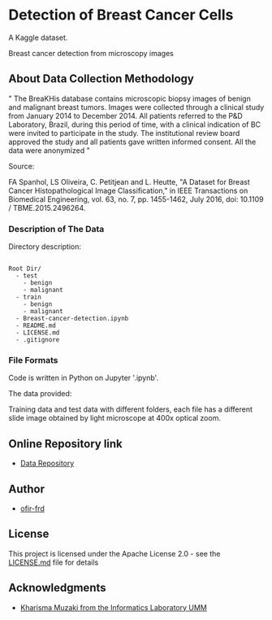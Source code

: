 # Detection of Breast Cancer Cells

A Kaggle dataset.

Breast cancer detection from microscopy images


## About Data Collection Methodology

"
The BreaKHis database contains microscopic biopsy images of benign and malignant breast tumors. Images were collected through a clinical study from January 2014 to December 2014. All patients referred to the P&D Laboratory, Brazil, during this period of time, with a clinical indication of BC were invited to participate in the study. The institutional review board approved the study and all patients gave written informed consent. All the data were anonymized
"

Source:

FA Spanhol, LS Oliveira, C. Petitjean and L. Heutte, "A Dataset for Breast Cancer Histopathological Image Classification," in IEEE Transactions on Biomedical Engineering, vol. 63, no. 7, pp. 1455-1462, July 2016, doi: 10.1109 / TBME.2015.2496264.


### Description of The Data

Directory description:

```

Root Dir/
  - test
    - benign
    - malignant
  - train
    - benign
    - malignant
  - Breast-cancer-detection.ipynb
  - README.md
  - LICENSE.md
  - .gitignore

```


### File Formats

Code is written in Python on Jupyter '.ipynb'.

The data provided:

Training data and test data with different folders, each file has a different slide image obtained by light microscope at 400x optical zoom.


## Online Repository link

* [Data Repository](https://www.kaggle.com/forderation/breakhis-400x)

## Author

* [ofir-frd](https://github.com/ofir-frd)


## License

This project is licensed under the Apache License 2.0 - see the [LICENSE.md](https://github.com/ofir-frd/BreaKHis-400X/blob/main/LICENSE) file for details

## Acknowledgments

* [Kharisma Muzaki from the Informatics Laboratory UMM](https://www.kaggle.com/forderation)
